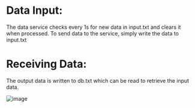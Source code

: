 # Data Input:
The data service checks every 1s for new data in input.txt and clears it when processed.
To send data to the service, simply write the data to input.txt

# Receiving Data:
The output data is written to db.txt which can be read to retrieve the input data.

![image](https://github.com/Hayden-Johnston/data-manager/assets/103093070/4bec1598-4a48-48eb-b7e6-45ccd5ecd7cb)
